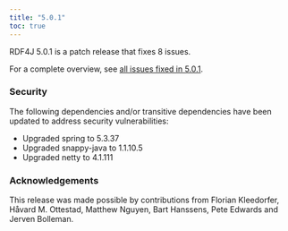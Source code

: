 ```yaml
---
title: "5.0.1"
toc: true
---
```

RDF4J 5.0.1 is a patch release that fixes 8 issues.

For a complete overview, see [all issues fixed in 5.0.1](https://github.com/eclipse/rdf4j/milestone/108?closed=1).

### Security

The following dependencies and/or transitive dependencies have been updated to address security vulnerabilities:
 - Upgraded spring to 5.3.37
 - Upgraded snappy-java to 1.1.10.5
 - Upgraded netty to 4.1.111

### Acknowledgements

This release was made possible by contributions from Florian Kleedorfer, Håvard M. Ottestad, Matthew Nguyen, Bart Hanssens,
Pete Edwards and Jerven Bolleman.
